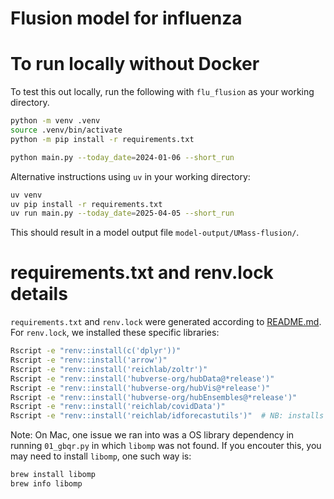 # Flusion model for influenza

# To run locally without Docker

To test this out locally, run the following with `flu_flusion` as your working directory.

```bash
python -m venv .venv
source .venv/bin/activate
python -m pip install -r requirements.txt

python main.py --today_date=2024-01-06 --short_run
```

Alternative instructions using `uv` in your working directory:

```bash
uv venv
uv pip install -r requirements.txt
uv run main.py --today_date=2025-04-05 --short_run
```

This should result in a model output file `model-output/UMass-flusion/`.

# requirements.txt and renv.lock details

`requirements.txt` and `renv.lock` were generated according to [README.md](../README.md). For `renv.lock`, we installed these specific libraries:

```bash
Rscript -e "renv::install(c('dplyr'))"
Rscript -e "renv::install('arrow')"
Rscript -e "renv::install('reichlab/zoltr')"
Rscript -e "renv::install('hubverse-org/hubData@*release')"
Rscript -e "renv::install('hubverse-org/hubVis@*release')"
Rscript -e "renv::install('hubverse-org/hubEnsembles@*release')"
Rscript -e "renv::install('reichlab/covidData')"
Rscript -e "renv::install('reichlab/idforecastutils')"  # NB: installs dev versions of above
```

Note: On Mac, one issue we ran into was a OS library dependency in running `01_gbqr.py` in which `libomp` was not found. 
If you encouter this, you may need to install `libomp`, one such way is:

```bash
brew install libomp
brew info libomp
```